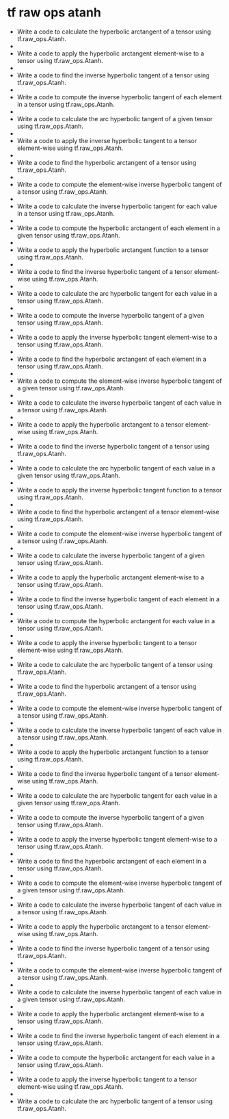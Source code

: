 # tf raw ops atanh

- Write a code to calculate the hyperbolic arctangent of a tensor using tf.raw_ops.Atanh.
- 
- Write a code to apply the hyperbolic arctangent element-wise to a tensor using tf.raw_ops.Atanh.
- 
- Write a code to find the inverse hyperbolic tangent of a tensor using tf.raw_ops.Atanh.
- 
- Write a code to compute the inverse hyperbolic tangent of each element in a tensor using tf.raw_ops.Atanh.
- 
- Write a code to calculate the arc hyperbolic tangent of a given tensor using tf.raw_ops.Atanh.
- 
- Write a code to apply the inverse hyperbolic tangent to a tensor element-wise using tf.raw_ops.Atanh.
- 
- Write a code to find the hyperbolic arctangent of a tensor using tf.raw_ops.Atanh.
- 
- Write a code to compute the element-wise inverse hyperbolic tangent of a tensor using tf.raw_ops.Atanh.
- 
- Write a code to calculate the inverse hyperbolic tangent for each value in a tensor using tf.raw_ops.Atanh.
- 
- Write a code to compute the hyperbolic arctangent of each element in a given tensor using tf.raw_ops.Atanh.
- 
- Write a code to apply the hyperbolic arctangent function to a tensor using tf.raw_ops.Atanh.
- 
- Write a code to find the inverse hyperbolic tangent of a tensor element-wise using tf.raw_ops.Atanh.
- 
- Write a code to calculate the arc hyperbolic tangent for each value in a tensor using tf.raw_ops.Atanh.
- 
- Write a code to compute the inverse hyperbolic tangent of a given tensor using tf.raw_ops.Atanh.
- 
- Write a code to apply the inverse hyperbolic tangent element-wise to a tensor using tf.raw_ops.Atanh.
- 
- Write a code to find the hyperbolic arctangent of each element in a tensor using tf.raw_ops.Atanh.
- 
- Write a code to compute the element-wise inverse hyperbolic tangent of a given tensor using tf.raw_ops.Atanh.
- 
- Write a code to calculate the inverse hyperbolic tangent of each value in a tensor using tf.raw_ops.Atanh.
- 
- Write a code to apply the hyperbolic arctangent to a tensor element-wise using tf.raw_ops.Atanh.
- 
- Write a code to find the inverse hyperbolic tangent of a tensor using tf.raw_ops.Atanh.
- 
- Write a code to calculate the arc hyperbolic tangent of each value in a given tensor using tf.raw_ops.Atanh.
- 
- Write a code to apply the inverse hyperbolic tangent function to a tensor using tf.raw_ops.Atanh.
- 
- Write a code to find the hyperbolic arctangent of a tensor element-wise using tf.raw_ops.Atanh.
- 
- Write a code to compute the element-wise inverse hyperbolic tangent of a tensor using tf.raw_ops.Atanh.
- 
- Write a code to calculate the inverse hyperbolic tangent of a given tensor using tf.raw_ops.Atanh.
- 
- Write a code to apply the hyperbolic arctangent element-wise to a tensor using tf.raw_ops.Atanh.
- 
- Write a code to find the inverse hyperbolic tangent of each element in a tensor using tf.raw_ops.Atanh.
- 
- Write a code to compute the hyperbolic arctangent for each value in a tensor using tf.raw_ops.Atanh.
- 
- Write a code to apply the inverse hyperbolic tangent to a tensor element-wise using tf.raw_ops.Atanh.
- 
- Write a code to calculate the arc hyperbolic tangent of a tensor using tf.raw_ops.Atanh.
- 
- Write a code to find the hyperbolic arctangent of a tensor using tf.raw_ops.Atanh.
- 
- Write a code to compute the element-wise inverse hyperbolic tangent of a tensor using tf.raw_ops.Atanh.
- 
- Write a code to calculate the inverse hyperbolic tangent of each value in a tensor using tf.raw_ops.Atanh.
- 
- Write a code to apply the hyperbolic arctangent function to a tensor using tf.raw_ops.Atanh.
- 
- Write a code to find the inverse hyperbolic tangent of a tensor element-wise using tf.raw_ops.Atanh.
- 
- Write a code to calculate the arc hyperbolic tangent for each value in a given tensor using tf.raw_ops.Atanh.
- 
- Write a code to compute the inverse hyperbolic tangent of a given tensor using tf.raw_ops.Atanh.
- 
- Write a code to apply the inverse hyperbolic tangent element-wise to a tensor using tf.raw_ops.Atanh.
- 
- Write a code to find the hyperbolic arctangent of each element in a tensor using tf.raw_ops.Atanh.
- 
- Write a code to compute the element-wise inverse hyperbolic tangent of a given tensor using tf.raw_ops.Atanh.
- 
- Write a code to calculate the inverse hyperbolic tangent of each value in a tensor using tf.raw_ops.Atanh.
- 
- Write a code to apply the hyperbolic arctangent to a tensor element-wise using tf.raw_ops.Atanh.
- 
- Write a code to find the inverse hyperbolic tangent of a tensor using tf.raw_ops.Atanh.
- 
- Write a code to compute the element-wise inverse hyperbolic tangent of a tensor using tf.raw_ops.Atanh.
- 
- Write a code to calculate the inverse hyperbolic tangent of each value in a given tensor using tf.raw_ops.Atanh.
- 
- Write a code to apply the hyperbolic arctangent element-wise to a tensor using tf.raw_ops.Atanh.
- 
- Write a code to find the inverse hyperbolic tangent of each element in a tensor using tf.raw_ops.Atanh.
- 
- Write a code to compute the hyperbolic arctangent for each value in a tensor using tf.raw_ops.Atanh.
- 
- Write a code to apply the inverse hyperbolic tangent to a tensor element-wise using tf.raw_ops.Atanh.
- 
- Write a code to calculate the arc hyperbolic tangent of a tensor using tf.raw_ops.Atanh.